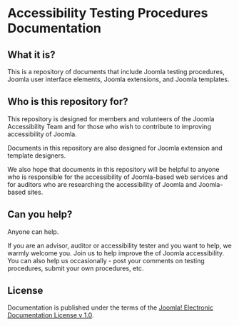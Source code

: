 # Accessibility Testing Procedures Documentation
## What it is?
This is a repository of documents that include Joomla testing procedures, Joomla user interface elements, Joomla extensions, and Joomla templates.

## Who is this repository for?
This repository is designed for members and volunteers of the Joomla Accessibility Team and for those who wish to contribute to improving accessibility of Joomla.

Documents in this repository are also designed for Joomla extension and template designers.

We also hope that documents in this repository will be helpful to anyone who is responsible for the accessibility of Joomla-based web services and for auditors who are researching the accessibility of Joomla and Joomla-based sites.

## Can you help?
Anyone can help. 

If you are an advisor, auditor or accessibility tester and you want to help, we warmly welcome you.
Join us to help improve the of Joomla accessibility. You can also help us occasionally - post your comments on testing procedures, submit your own procedures, etc.

## License
Documentation is published under the terms of the [Joomla! Electronic Documentation License v 1.0](../docs/custom-elementsLICENSE.md).
